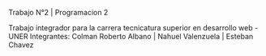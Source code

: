 Trabajo N°2 | Programacion 2

Trabajo integrador para la carrera tecnicatura superior en desarrollo web - UNER Integrantes: Colman Roberto Albano | Nahuel Valenzuela | Esteban Chavez
